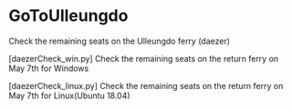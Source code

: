 # GoToUlleungdo
Check the remaining seats on the Ulleungdo ferry (daezer)


[daezerCheck_win.py]
Check the remaining seats on the return ferry on May 7th for Windows


[daezerCheck_linux.py]
Check the remaining seats on the return ferry on May 7th for Linux(Ubuntu 18.04)
